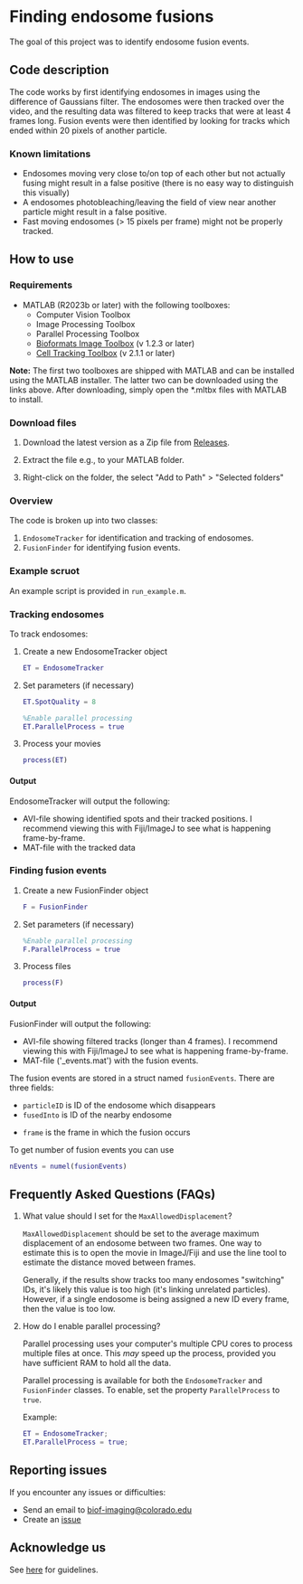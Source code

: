 # Finding endosome fusions

The goal of this project was to identify endosome fusion events.

## Code description

The code works by first identifying endosomes in images using the difference of Gaussians filter. The endosomes were then tracked over the video, and the resulting data was filtered to keep tracks that were at least 4 frames long. Fusion events were then identified by looking for tracks which ended within 20 pixels of another particle.

### Known limitations

* Endosomes moving very close to/on top of each other but not actually fusing might result in a false positive (there is no easy way to distinguish this visually) 
* A endosomes photobleaching/leaving the field of view near another particle might result in a false positive.
* Fast moving endosomes (> 15 pixels per frame) might not be properly tracked.

## How to use

### Requirements

* MATLAB (R2023b or later) with the following toolboxes:
  * Computer Vision Toolbox
  * Image Processing Toolbox
  * Parallel Processing Toolbox
  * [Bioformats Image Toolbox](https://github.com/Biofrontiers-ALMC/bioformats-matlab/releases/tag/v1.2.3) (v 1.2.3 or later)
  * [Cell Tracking Toolbox](https://github.com/Biofrontiers-ALMC/cell-tracking-toolbox/releases/tag/v2.1.1) (v 2.1.1 or later)

**Note:** The first two toolboxes are shipped with MATLAB and can be installed using the MATLAB installer. The latter two can be downloaded using the links above. After downloading, simply open the *.mltbx files with MATLAB to install.

### Download files

1. Download the latest version as a Zip file from [Releases](https://github.com/Biofrontiers-ALMC/17537-Vesicle-Fusion/releases).

2. Extract the file e.g., to your MATLAB folder.

3. Right-click on the folder, the select "Add to Path" > "Selected folders"

### Overview

The code is broken up into two classes:
1. ``EndosomeTracker`` for identification and tracking of endosomes.
2. ``FusionFinder`` for identifying fusion events.

### Example scruot

An example script is provided in ``run_example.m``.

### Tracking endosomes

To track endosomes:

1. Create a new EndosomeTracker object
   ```matlab
   ET = EndosomeTracker
   ```

2. Set parameters (if necessary)
   ```matlab
   ET.SpotQuality = 8

   %Enable parallel processing
   ET.ParallelProcess = true
   ```

3. Process your movies
   ```matlab
   process(ET)
   ```

#### Output

EndosomeTracker will output the following:
* AVI-file showing identified spots and their tracked positions. I recommend viewing this with Fiji/ImageJ to see what is happening frame-by-frame.
* MAT-file with the tracked data

### Finding fusion events

1. Create a new FusionFinder object
   ```matlab
   F = FusionFinder
   ```

2. Set parameters (if necessary)
   ```matlab
   %Enable parallel processing
   F.ParallelProcess = true
   ```

3. Process files
   ```matlab
   process(F)
   ```

#### Output

FusionFinder will output the following:
* AVI-file showing filtered tracks (longer than 4 frames). I recommend viewing this with Fiji/ImageJ to see what is happening frame-by-frame.
* MAT-file ('_events.mat') with the fusion events.

The fusion events are stored in a struct named ``fusionEvents``. There are three fields:

- ``particleID`` is ID of the endosome which disappears
- ``fusedInto`` is ID of the nearby endosome
* ``frame`` is the frame in which the fusion occurs

To get number of fusion events you can use

```matlab
nEvents = numel(fusionEvents)
```

## Frequently Asked Questions (FAQs)

1. What value should I set for the ``MaxAllowedDisplacement``?
   
   ``MaxAllowedDisplacement`` should be set to the average maximum displacement of an endosome between two frames. One way to estimate this is to open the movie in ImageJ/Fiji and use the line tool to estimate the distance moved between frames.

   Generally, if the results show tracks too many endosomes "switching" IDs, it's likely this value is too high (it's linking unrelated particles). However, if a single endosome is being assigned a new ID every frame, then the value is too low.

2. How do I enable parallel processing?
   
   Parallel processing uses your computer's multiple CPU cores to process multiple files at once. This _may_ speed up the process, provided you have sufficient RAM to hold all the data.

   Parallel processing is available for both the ``EndosomeTracker`` and ``FusionFinder`` classes. To enable, set the property ``ParallelProcess`` to ``true``.

   Example:
   ```matlab
   ET = EndosomeTracker;
   ET.ParallelProcess = true;
   ```

## Reporting issues

If you encounter any issues or difficulties:

* Send an email to biof-imaging@colorado.edu
* Create an [issue](https://github.com/Biofrontiers-ALMC/17537-Vesicle-Fusion/issues)

## Acknowledge us

See [here](https://biof-imagewiki.colorado.edu/books/facility-guidelines/page/recognizing-the-core) for guidelines.
